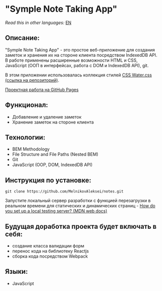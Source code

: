 # "Symple Note Taking App" 

*Read this in other languages:* [EN](https://github.com/MelnikovAleksei/notes/blob/master/README.EN.md) 

## Описание:

"Symple Note Taking App" - это простое веб-приложение для создания заметок и хранения их на стороне клиента посредством IndexedDB API. В работе применены расширенные возможности HTML и CSS, JavaScript (ООП в интерфейсах, работа с DOM и IndexedDB API), git. 

В этом приложении использовалась коллекция стилей [CSS Water.css (ссылка на репозиторий)](https://github.com/kognise/water.css). 

[Проектная работа на GitHub Pages](https://melnikovaleksei.github.io/notes/)

## Функционал:

* Добавление и удаление заметок 
* Хранение заметок на стороне клиента 

## Технологии:

* BEM Methodology
* File Structure and File Paths (Nested BEM)
* Git
* JavaScript (OOP, DOM, IndexedDB API)

## Инструкция по установке:

```
git clone https://github.com/MelnikovAleksei/notes.git
```
Запустите локальный сервер разработки с функцией перезагрузки в реальном времени для статических и динамических страниц - [How do you set up a local testing server? (MDN web docs)](https://developer.mozilla.org/en-US/docs/Learn/Common_questions/set_up_a_local_testing_server)


## Будущая доработка проекта будет включать в себя:

* создание класса валидации форм
* перенос кода на библиотеку Reactjs
* сборка кода посредством Webpack

## Языки:
* JavaScript
